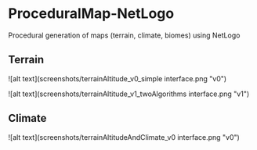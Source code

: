 # ProceduralMap-NetLogo
Procedural generation of maps (terrain, climate, biomes) using NetLogo

## Terrain

![alt text](screenshots/terrainAltitude_v0_simple interface.png "v0")

![alt text](screenshots/terrainAltitude_v1_twoAlgorithms interface.png "v1")

## Climate

![alt text](screenshots/terrainAltitudeAndClimate_v0 interface.png "v0")

